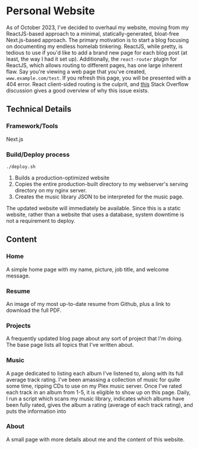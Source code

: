 # Personal Website
As of October 2023, I've decided to overhaul my website, moving from my ReactJS-based approach to a minimal, statically-generated, bloat-free Next.js-based approach. The primary motivation is to start a blog focusing on documenting my endless homelab tinkering. ReactJS, while pretty, is tedious to use if you'd like to add a brand new page for each blog post (at least, the way I had it set up). Additionally, the `react-router` plugin for ReactJS, which allows routing to different pages, has one large inherent flaw. Say you're viewing a web page that you've created, `www.example.com/test`. If you refresh this page, you will be presented with a 404 error. React client-sided routing is the culprit, and [this](https://stackoverflow.com/questions/27928372/react-router-urls-dont-work-when-refreshing-or-writing-manually) Stack Overflow discussion gives a good overview of why this issue exists.

## Technical Details
### Framework/Tools
Next.js

### Build/Deploy process
`./deploy.sh`

1. Builds a production-optimized website
2. Copies the entire production-built directory to my webserver's serving directory on my nginx server.
3. Creates the music library JSON to be interpreted for the music page.

The updated website will immediately be available. Since this is a static website, rather than a website that uses a database, system downtime is not a requirement to deploy.

## Content
### Home
A simple home page with my name, picture, job title, and welcome message.
### Resume
An image of my most up-to-date resume from Github, plus a link to download the full PDF.
### Projects
A frequently updated blog page about any sort of project that I'm doing. The base page lists all topics that I've written about.
### Music
A page dedicated to listing each album I've listened to, along with its full average track rating. I've been amassing a collection of music for quite some time, ripping CDs to use on my Plex music server. Once I've rated each track in an album from 1-5, it is eligible to show up on this page. Daily, I run a script which scans my music library, indicates which albums have been fully rated, gives the album a rating (average of each track rating), and puts the information into 
### About
A small page with more details about me and the content of this website.

